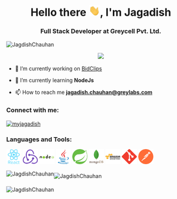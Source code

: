 <h1 align="center">Hello there <img src="https://github.com/JagdishChauhan/JagdishChauhan/blob/main/assets/wave.gif?raw=true" width="30px">, I'm Jagadish</h1>
<h3 align="center"/>Full Stack Developer at Greycell Pvt. Ltd.</h3>

<p align="left"> <img src="https://komarev.com/ghpvc/?username=JagdishChauhan&label=Profile%20views&color=0e75b6&style=flat" alt="JagdishChauhan" /> </p>

<p align="center">
  <img alig src="https://github-profile-trophy.vercel.app/?username=JagdishChauhan&margin-w=1" />
</p>


- 🔭 I’m currently working on [BidClips](https://bidclips.com/)

- 🌱 I’m currently learning **NodeJs**

- 📫 How to reach me **jagadish.chauhan@greylabs.com**

<h3 align="left">Connect with me:</h3>
<p align="left">
<a href="https://in.linkedin.com/in/myjagadish?trk=profile-badge" target="blank"><img align="center" src="https://cdn.jsdelivr.net/npm/simple-icons@3.0.1/icons/linkedin.svg" alt="myjagadish" height="30" width="40" /></a>
</p> 

<h3 align="left">Languages and Tools:</h3>
<a href="https://reactjs.org/" target="_blank"> <img src="https://raw.githubusercontent.com/JagdishChauhan/JagdishChauhan/04d13dc0a2a67eae6d775604b9cea1d868c85907/assets/react-original-wordmark.svg" alt="react" width="40" height="40"/></a> 
<a href="https://redux.js.org" target="_blank"> <img src="https://raw.githubusercontent.com/JagdishChauhan/JagdishChauhan/537144bc176becccb0e92d03a7734cd876c8fb50/assets/redux-original.svg" alt="redux" width="40" height="40"/></a> 
<a href="https://nodejs.org" target="_blank"> <img src="https://raw.githubusercontent.com/JagdishChauhan/JagdishChauhan/646a305efd9152357b0897bf8708c93f39eb8d51/assets/nodejs-original-wordmark.svg" alt="nodejs" width="40" height="40"/></a> 
<a href="https://www.java.com" target="_blank"> <img src="https://raw.githubusercontent.com/JagdishChauhan/JagdishChauhan/cec5427daa5ca0e9bea8a267adc13dbd26355b4a/assets/java-original.svg" alt="java" width="40" height="40"/></a> 
<a href="https://spring.io/" target="_blank"> <img src="https://raw.githubusercontent.com/JagdishChauhan/JagdishChauhan/e7028ffe427032dc0b684859caa966da3b9146eb/assets/springio-icon.svg" alt="spring" width="40" height="40"/></a> 
<a href="https://www.mongodb.com/" target="_blank"> <img src="https://raw.githubusercontent.com/JagdishChauhan/JagdishChauhan/5b604dd4ef9fa1b39db6bba684a68ca6a727ffc4/assets/mongodb-original-wordmark.svg" alt="mongodb" width="40" height="40"/></a> 
<a href="https://aws.amazon.com" target="_blank"> <img src="https://raw.githubusercontent.com/JagdishChauhan/JagdishChauhan/852089eb44073d32251429122cebec876bee0dab/assets/amazonwebservices-original-wordmark.svg" alt="aws" width="40" height="40"/></a> 
<a href="https://git-scm.com/" target="_blank"> <img src="https://raw.githubusercontent.com/JagdishChauhan/JagdishChauhan/3d251a9c58f4f11afe308d3ba44cf4b7b964eb80/assets/git-scm-icon.svg" alt="git" width="40" height="40"/></a> 
<a href="https://postman.com" target="_blank"> <img src="https://raw.githubusercontent.com/JagdishChauhan/JagdishChauhan/dccc0e63dcd5f35445c4aff984495e3370c5cdfe/assets/getpostman-icon.svg" alt="postman" width="40" height="40"/></a>


<p>

<p><img align="left" src="https://github-readme-stats.vercel.app/api/top-langs?username=JagdishChauhan&show_icons=true&locale=en&layout=compact" alt="JagdishChauhan" /></p>


<p style="padding:4px"><img align="center" src="https://github-readme-stats.vercel.app/api?username=JagdishChauhan&show_icons=true&locale=en" alt="JagdishChauhan" /></p>

</p>

<p><img align="center" src="https://github-readme-streak-stats.herokuapp.com/?user=JagdishChauhan&" alt="JagdishChauhan" /></p>
              
